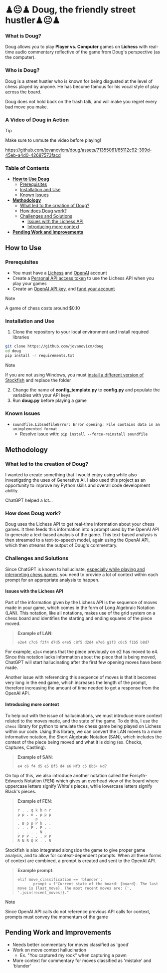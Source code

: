 # ♟😐♟ Doug, the friendly street hustler♟😐♟
### What is Doug?
Doug allows you to play **Player vs. Computer** games on **Lichess** with real-time audio commentary reflective of the game from
Doug's perspective (as the computer). 

### Who is Doug?
Doug is a street hustler who is known for being disgusted at the level of chess played by anyone.
He has become famous for his vocal style of play across the board.

Doug does not hold back on the trash talk, and will make you regret every bad move you make.

### A Video of Doug in Action
>[!TIP]
>Make sure to unmute the video before playing! 

https://github.com/jovanovicm/doug/assets/71355061/65112c92-399d-45eb-a4d0-42687573facd





### Table of Contents
- **[How to Use Doug](#how-to-use)**
  - [Prerequisites](#prerequisites)
  - [Installation and Use](#installation-and-use)
  - [Known Issues](#known-issues)
- **[Methodology](#methodology)**
  - [What led to the creation of Doug?](#what-led-to-the-creation-of-doug)
  - [How does Doug work?](#how-does-doug-work)
  - [Challenges and Solutions](#challenges-and-solutions)
    - [Issues with the Lichess API](#issues-with-the-lichess-api)
    - [Introducing more context](#introducing-more-context)
- **[Pending Work and Improvements](#pending-work-and-improvements)**

## How to Use
### Prerequisites
- You must have a [Lichess](https://lichess.org/) and [OpenAI](https://openai.com/) account
- Create a [Personal API access token](https://lichess.org/account/oauth/token) to use the Lichess API when you play your games
- Create an [OpenAI API key](https://platform.openai.com/api-keys), and [fund your account](https://platform.openai.com/account/billing/overview)
> [!NOTE]
> A game of chess costs around $0.10

### Installation and Use
1. Clone the repository to your local environment and install required libraries

```bash
git clone https://github.com/jovanovicm/doug
cd doug
pip install -r requirements.txt
```
>[!NOTE]
>If you are not using Windows, you must [install a different version of Stockfish](https://stockfishchess.org/download/) and replace the folder

2. Change the name of **config_template.py** to **config.py** and populate the variables with your API keys
3. Run **doug.py** before playing a game

### Known Issues

- `soundfile.LibsndfileError: Error opening: File contains data in an unimplemented format`
  - Resolve issue with: `pip install --force-reinstall soundfile`

## Methodology
### What led to the creation of Doug?
I wanted to create something that I would enjoy using while also investigating the uses of Generative AI. I also used this project as an opportunity to improve my Python skills and overall code development ability.

ChatGPT helped a lot...

### How does Doug work?
Doug uses the Lichess API to get real-time information about your chess games. It then feeds this information into a prompt used by the OpenAI API to generate a text-based analysis of the game. 
This text-based analysis is then streamed to a text-to-speech model, again using the OpenAI API, which then streams the output of Doug's commentary.

### Challenges and Solutions
Since ChatGPT is known to hallucinate, [especially while playing and interpreting chess games](https://twitter.com/JoINrbs/status/1624351822621315072?lang=en), you need to provide a lot of context within each prompt for an appropriate analysis to happen.

#### Issues with the Lichess API
Part of the information given by the Lichess API is the sequence of moves made in your game, which comes in the form of Long Algebraic Notation (LAN). This notation, like all notations, makes use of the grid system on a chess board and identifies the starting and ending squares of the piece moved.

>**Example of LAN**: 
>
>`e2e4 c7c6 f2f4 d7d5 e4e5 c8f5 d2d4 e7e6 g1f3 c6c5 f1b5 b8d7`

For example, `e2e4` means that the piece previously on e2 has moved to e4. Since this notation lacks information about the piece that is being moved, ChatGPT will start hallucinating after the first few opening moves have been made.

Another issue with referencing this sequence of moves is that it becomes very long in the end game, which increases the length of the prompt, therefore increasing the amount of time needed to get a response from the OpenAI API.

#### Introducing more context
To help out with the issue of hallucinations, we must introduce more context related to the moves made, and the state of the game. To do this, I use the `chess` library for python to emulate the chess game being played on Lichess within our code. Using this library, we can convert the LAN moves to a more informative notation, the Short Algebraic Notation (SAN), which includes the context of the piece being moved and what it is doing (ex. Checks, Captures, Castling). 

>**Example of SAN**:
>
>`e4 c6 f4 d5 e5 Bf5 d4 e6 Nf3 c5 Bb5+ Nd7`

On top of this, we also introduce another notation called the Forsyth-Edwards Notation (FEN) which gives an overhead view of the board where uppercase letters signify White's pieces, while lowercase letters signify Black's pieces. 

>**Example of FEN**: 
>```
>r . . q k b n r
>p p . n . p p p
>. . . . p . . .
>. B p p P b . .
>. . . P . P . .
>. . . . . N . .
>P P P . . . P P
>R N B Q K . . R
>```

Stockfish is also integrated alongside the game to give proper game analysis, and to allow for context-dependent prompts. When all these forms of context are combined, a prompt is created and sent to the OpenAI API. 

>**Example prompt**:
>```
>elif move_classification == 'blunder':
>        prompt = f"Current state of the board: {board}. The last move is {last_move}. The most recent moves are: {', '.join(recent_moves)}."
>```

>[!NOTE]
>Since OpenAI API calls do not reference previous API calls for context, prompts must convey the momentum of the game

## Pending Work and Improvements
- Needs better commentary for moves classified as 'good'
- Work on move context hallucination
  - Ex. "You captured my rook" when capturing a pawn
- More context for commentary for moves classified as 'mistake' and 'blunder'
  

